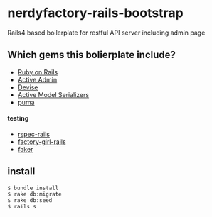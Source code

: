 # nerdyfactory-rails-bootstrap
Rails4 based boilerplate for restful API server including admin page

## Which gems this bolierplate include?

- [Ruby on Rails](https://github.com/rails/rails)
- [Active Admin](http://activeadmin.info/)
- [Devise](https://github.com/plataformatec/devise)
- [Active Model Serializers](https://github.com/rails-api/active_model_serializers)
- [puma](http://puma.io/)

#### testing
- [rspec-rails](https://github.com/rspec/rspec-rails)
- [factory-girl-rails](https://github.com/thoughtbot/factory_girl_rails)
- [faker](https://github.com/stympy/faker)

## install
```
$ bundle install
$ rake db:migrate
$ rake db:seed
$ rails s
```

